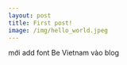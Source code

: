 ```yaml
---
layout: post
title: First post!
image: /img/hello_world.jpeg
---
```


mới add font Be Vietnam vào blog